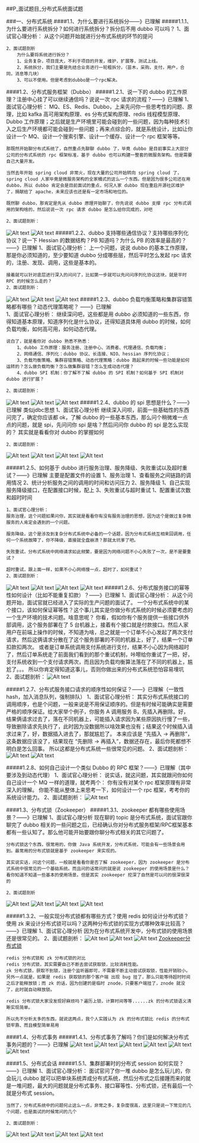 
##P_面试题目_分布式系统面试题

###一、分布式系统
####1.1、为什么要进行系统拆分——》已理解
#####1.1.1、为什么要进行系统拆分？如何进行系统拆分？拆分后不用 dubbo 可以吗？
	1、面试官心理分析：
		从这个问题开始就进行分布式系统的环节的提问
	
	2、面试题剖析
		为什么要将系统进行拆分？
		1、业务复杂，项目庞大，不利于项目的开发，维护，扩展等，测试上线。
		2、系统拆分，我们主要是先结合业务进行一轮粗拆分，（苗木，采购，支付，用户，合同，消息等几块）
		3、可以不使用。但是考虑到dubbo是一个rpc解决。

####1.2、分布式服务框架（Dubbo）
#####1.2.1、说一下的 dubbo 的工作原理？注册中心挂了可以继续通信吗？说说一次 rpc 请求的流程？——》已理解
	1、面试官心理分析：
	MQ、ES、Redis、Dubbo，上来先问你一些思考性的问题、原理，比如 kafka 高可用架构原理、es 分布式架构原理、redis 线程模型原理、Dubbo 工作原理；之后就是生产环境里可能会碰到的一些问题，因为每种技术引入之后生产环境都可能会碰到一些问题；再来点综合的，就是系统设计，比如让你设计一个 MQ、设计一个搜索引擎、设计一个缓存、设计一个 rpc 框架等等。
	
	那既然开始聊分布式系统了，自然重点先聊聊 dubbo 了，毕竟 dubbo 是目前事实上大部分公司的分布式系统的 rpc 框架标准，基于 dubbo 也可以构建一整套的微服务架构。但是需要自己大量开发。
	
	当然去年开始 spring cloud 非常火，现在大量的公司开始转向 spring cloud 了，spring cloud 人家毕竟是微服务架构的全家桶式的这么一个东西。但是因为很多公司还在用 dubbo，所以 dubbo 肯定会是目前面试的重点，何况人家 dubbo 现在重启开源社区维护了，捐献给了 apache，未来应该也还是有一定市场和地位的。
	
	既然聊 dubbo，那肯定是先从 dubbo 原理开始聊了，你先说说 dubbo 支撑 rpc 分布式调用的架构啥的，然后说说一次 rpc 请求 dubbo 是怎么给你完成的，对吧

	2、面试题剖析：
![Alt text](./1559445020630.png)
![Alt text](./1559445035791.png)
#####1.2.2、dubbo 支持哪些通信协议？支持哪些序列化协议？说一下 Hessian 的数据结构？PB 知道吗？为什么 PB 的效率是最高的？——》已理解
	1、面试官心理分析：
		上一个问题，说说 dubbo 的基本工作原理，那是你必须知道的，至少要知道 dubbo 分成哪些层，然后平时怎么发起 rpc 请求的，注册、发现、调用，这些是基本的。
	
	接着就可以针对底层进行深入的问问了，比如第一步就可以先问问序列化协议这块，就是平时 RPC 的时候怎么走的？
	2、面试题剖析：
![Alt text](./1559447305987.png)
![Alt text](./1559447321806.png)
![Alt text](./1559447340092.png)
#####1.2.3、dubbo 负载均衡策略和集群容错策略都有哪些？动态代理策略呢？	——》已理解	
	1、面试官心理分析：
			继续深问吧，这些都是用 dubbo 必须知道的一些东西，你得知道基本原理，知道序列化是什么协议，还得知道具体用 dubbo 的时候，如何负载均衡，如何高可用，如何动态代理。
	
	说白了，就是看你对 dubbo 熟悉不熟悉：
		1、dubbo 工作原理：服务注册、注册中心、消费者、代理通信、负载均衡；
		2、网络通信、序列化：dubbo 协议、长连接、NIO、hessian 序列化协议；
		3、负载均衡策略、集群容错策略、动态代理策略：dubbo 跑起来的时候一些功能是如何运转的？怎么做负载均衡？怎么做集群容错？怎么生成动态代理？
		4、dubbo SPI 机制：你了解不了解 dubbo 的 SPI 机制？如何基于 SPI 机制对 dubbo 进行扩展？

	2、面试题剖析：
![Alt text](./1559447845477.png)
![Alt text](./1559447866588.png)
![Alt text](./1559447878504.png)
#####1.2.4、dubbo 的 spi 思想是什么？——》已理解	类似jdbc思想
	1、面试官心理分析
	继续深入问呗，前面一些基础性的东西问完了，确定你应该都 ok，了解 dubbo 的一些基本东西，那么问个稍微难一点点的问题，就是 spi，先问问你 spi 是啥？然后问问你 dubbo 的 spi 是怎么实现的？
	其实就是看看你对 dubbo 的掌握如何


	2、面试题剖析：
![Alt text](./1559455789788.png)
![Alt text](./1559455812568.png)
![Alt text](./1559455827839.png)
![Alt text](./1559455842115.png)

#####1.2.5、如何基于 dubbo 进行服务治理、服务降级、失败重试以及超时重试？——》已理解
	主要是配置文件的设置
		1、服务治理
			1、查看服务之间链路的调用情况
			2、统计分析服务之间的调用的时间和访问压力
		2、服务降级
			1、自己实现服务降级接口，在配置接口时候，配上
		3、失败重试与超时重试
			1、配置重试次数和超时时间

	1、面试官心理分析：
	服务治理，这个问题如果问你，其实就是看看你有没有服务治理的思想，因为这个是做过复杂微服务的人肯定会遇到的一个问题。
	
	服务降级，这个是涉及到复杂分布式系统中必备的一个话题，因为分布式系统互相来回调用，任何一个系统故障了，你不降级，直接就全盘崩溃？那就太坑爹了吧。
	
	失败重试，分布式系统中网络请求如此频繁，要是因为网络问题不小心失败了一次，是不是要重试？
	
	超时重试，跟上面一样，如果不小心网络慢一点，超时了，如何重试？
	2、面试题剖析：
![Alt text](./1559461510217.png)
![Alt text](./1559461528802.png)
![Alt text](./1559461545898.png)
![Alt text](./1559461554384.png)
#####1.2.6、分布式服务接口的幂等性如何设计（比如不能重复扣款）？——》已理解
	1、面试官心理分析：
		从这个问题开始，面试官就已经进入了实际的生产问题的面试了。
	一个分布式系统中的某个接口，该如何保证幂等性？这个事儿其实是你做分布式系统的时候必须要考虑的一个生产环境的技术问题。啥意思呢？
	你看，假如你有个服务提供一些接口供外部调用，这个服务部署在了 5 台机器上，接着有个接口就是付款接口。然后人家用户在前端上操作的时候，不知道为啥，总之就是一个订单不小心发起了两次支付请求，然后这俩请求分散在了这个服务部署的不同的机器上，好了，结果一个订单扣款扣两次。
	或者是订单系统调用支付系统进行支付，结果不小心因为网络超时了，然后订单系统走了前面我们看到的那个重试机制，咔嚓给你重试了一把，好，支付系统收到一个支付请求两次，而且因为负载均衡算法落在了不同的机器上，尴尬了。。。
	所以你肯定得知道这事儿，否则你做出来的分布式系统恐怕容易埋坑
	2、面试题剖析：
![Alt text](./1559461678065.png)


#####1.2.7、分布式服务接口请求的顺序性如何保证？——》已理解（一致性hash，加入消息队列，强制排队）
	1、面试官心理分析：
	其实分布式系统接口的调用顺序，也是个问题，一般来说是不用保证顺序的。但是有时候可能确实是需要严格的顺序保证。给大家举个例子，你服务 A 调用服务 B，先插入再删除。好，结果俩请求过去了，落在不同机器上，可能插入请求因为某些原因执行慢了一些，导致删除请求先执行了，此时因为没数据所以啥效果也没有；结果这个时候插入请求过来了，好，数据插入进去了，那就尴尬了。
	本来应该是 “先插入 -> 再删除”，这条数据应该没了，结果现在 “先删除 -> 再插入”，数据还存在，最后你死都想不明白是怎么回事。
	所以这都是分布式系统一些很常见的问题。
	2、面试题剖析：
![Alt text](./1559463003607.png)
![Alt text](./1559463016688.png)


#####1.2.8、如何自己设计一个类似 Dubbo 的 RPC 框架？——》已理解（其中要涉及到动态代理）
	1、面试官心理分析：
	说实话，就这问题，其实就跟问你如何自己设计一个 MQ 一样的道理，就考两个：
	你有没有对某个 rpc 框架原理有非常深入的理解。
	你能不能从整体上来思考一下，如何设计一个 rpc 框架，考考你的系统设计能力。
	2、面试题剖析：
![Alt text](./1559463149865.png)

####1.3、分布式锁（Zookeeper）
#####1.3.1、zookeeper 都有哪些使用场景？——》已理解
	1、面试官心理分析
			现在聊的 topic 是分布式系统，面试官跟你聊完了 dubbo 相关的一些问题之后，已经确认你对分布式服务框架/RPC框架基本都有一些认知了。那么他可能开始要跟你聊分布式相关的其它问题了。
	
	分布式锁这个东西，很常用的，你做 Java 系统开发，分布式系统，可能会有一些场景会用到。最常用的分布式锁就是基于 zookeeper 来实现的。
	
	其实说实话，问这个问题，一般就是看看你是否了解 zookeeper，因为 zookeeper 是分布式系统中很常见的一个基础系统。而且问的话常问的就是说 zookeeper 的使用场景是什么？看你知道不知道一些基本的使用场景。但是其实 zookeeper 挖深了自然是可以问的很深很深的

	2、面试题剖析
![Alt text](./1559465392063.png)
![Alt text](./1559465406404.png)
![Alt text](./1559465415592.png)
![Alt text](./1559465423205.png)

#####1.3.2、一般实现分布式锁都有哪些方式？使用 redis 如何设计分布式锁？使用 zk 来设计分布式锁可以吗？这两种分布式锁的实现方式哪种效率比较高？——》已理解
	1、面试官心理分析
		因为在分布式系统开发中，分布式锁的使用场景还是很常见的。
	2、面试题剖析：
![Alt text](./1559480159251.png)
![Alt text](./1559480180666.png)
![Alt text](./1559480213746.png)
[Zookeeper分布式锁](https://github.com/doocs/advanced-java/blob/master/docs/distributed-system/distributed-lock-redis-vs-zookeeper.md)

	redis 分布式锁和 zk 分布式锁的对比
	redis 分布式锁，其实需要自己不断去尝试获取锁，比较消耗性能。
	zk 分布式锁，获取不到锁，注册个监听器即可，不需要不断主动尝试获取锁，性能开销较小。
	另外一点就是，如果是 redis 获取锁的那个客户端 出现 bug 挂了，那么只能等待超时时间之后才能释放锁；而 zk 的话，因为创建的是临时 znode，只要客户端挂了，znode 就没了，此时就自动释放锁。
	
	redis 分布式锁大家没发现好麻烦吗？遍历上锁，计算时间等等......zk 的分布式锁语义清晰实现简单。
	
	所以先不分析太多的东西，就说这两点，我个人实践认为 zk 的分布式锁比 redis 的分布式锁牢靠、而且模型简单易用
####1.4、分布式事务
#####1.4.1、分布式事务了解吗？你们是如何解决分布式事务问题的？——》已理解
![Alt text](./1561950500329.png)
![Alt text](./1561950514879.png)
![Alt text](./1561950533231.png)
![Alt text](./1561950549466.png)
![Alt text](./1561950567460.png)
![Alt text](./1561950580399.png)

####1.5、分布式会话
#####1.5.1、集群部署时的分布式 session 如何实现？——》已理解
	1、面试官心理分析：
			面试官问了你一堆 dubbo 是怎么玩儿的，你会玩儿 dubbo 就可以把单块系统弄成分布式系统，然后分布式之后接踵而来的就是一堆问题，最大的问题就是分布式事务、接口幂等性、分布式锁，还有最后一个就是分布式 session。
	
	当然了，分布式系统中的问题何止这么一点，非常之多，复杂度很高，这里只是说一下常见的几个问题，也是面试的时候常问的几个

	2、面试题剖析：
![Alt text](./1559484217883.png)
![Alt text](./1559484230605.png)
![Alt text](./1559484241088.png)
![Alt text](./1559484253279.png)
